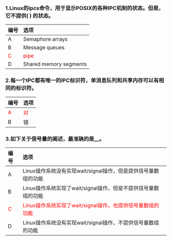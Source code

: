 ### 1.Linux的ipcs命令，用于显示POSIX的各种IPC机制的状态。但是，它不提供( ) 的状态。
|编号|选项|
|:-|:-|
|A|Semaphore arrays|
|B|Message queues|
|<font color="red">C</font>|<font color="red">pipe</font>|
|D|Shared memory segments|

### 2.每一个IPC都有唯一的IPC标识符，单消息队列和共享内存可以有相同的标识符。
|编号|选项|
|:-|:-|
|<font color="red">A</font>|<font color="red">对</font>|
|B|错|

### 3.如下关于信号量的阐述，最准确的是__。
|编号|选项|
|:-|:-|
|A|Linux操作系统没有实现wait/signal操作，但是提供信号量数组的功能|
|B|Linux操作系统实现了wait/signal操作，但是不提供信号量数组的功能|
|<font color="red">C</font>|<font color="red">Linux操作系统实现了wait/signal操作，也提供信号量数组的功能</font>|
|D|Linux操作系统没有实现wait/signal操作，不提供信号量数组的功能|

